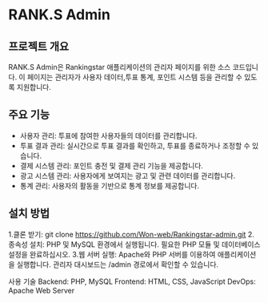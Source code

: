 # RANK.S Admin

## 프로젝트 개요
RANK.S Admin은 Rankingstar 애플리케이션의 관리자 페이지를 위한 소스 코드입니다. 이 페이지는 관리자가 사용자 데이터,투표 통계, 포인트 시스템 등을 관리할 수 있도록 지원합니다.

## 주요 기능
- 사용자 관리: 투표에 참여한 사용자들의 데이터를 관리합니다.
- 투표 결과 관리: 실시간으로 투표 결과를 확인하고, 투표를 종료하거나 조정할 수 있습니다.
- 결제 시스템 관리: 포인트 충전 및 결제 관리 기능을 제공합니다.
- 광고 시스템 관리: 사용자에게 보여지는 광고 및 관련 데이터를 관리합니다.
- 통계 관리: 사용자의 활동을 기반으로 통계 정보를 제공합니다.

## 설치 방법
1.클론 받기:
   git clone https://github.com/Won-web/Rankingstar-admin.git
2.종속성 설치:
PHP 및 MySQL 환경에서 실행됩니다.
필요한 PHP 모듈 및 데이터베이스 설정을 완료하십시오.
3.웹 서버 실행:
Apache와 PHP 서버를 이용하여 애플리케이션을 실행합니다.
관리자 대시보드는 /admin 경로에서 확인할 수 있습니다.

사용 기술
Backend: PHP, MySQL
Frontend: HTML, CSS, JavaScript
DevOps: Apache Web Server
